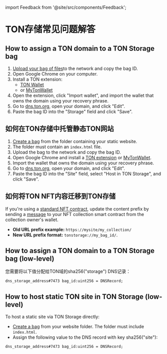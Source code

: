 import Feedback from '@site/src/components/Feedback';

# TON存储常见问题解答

## How to assign a TON domain to a TON Storage bag

1. [Upload your bag of files](\(/v3/guidelines/web3/ton-storage/storage-daemon#creating-a-bag-of-files\))to the network and copy the bag ID.
2. Open Google Chrome on your computer.
3. Install a TON extension:
   - [TON Wallet](https://chrome.google.com/webstore/detail/ton-wallet/nphplpgoakhhjchkkhmiggakijnkhfnd)
   - or [MyTonWallet](https://chrome.google.com/webstore/detail/mytonwallet/fldfpgipfncgndfolcbkdeeknbbbnhcc)
4. Open the extension, click "Import wallet", and import the wallet that owns the domain using your recovery phrase.
5. Go to [dns.ton.org](https://dns.ton.org), open your domain, and click "Edit".
6. Paste the bag ID into the "Storage" field and click "Save".

## 如何在TON存储中托管静态TON网站

1. [Create a bag](/v3/guidelines/web3/ton-storage/storage-daemon#creating-a-bag-of-files) from the folder containing your static website.
2. The folder must contain an `index.html` file.
3. Upload the bag to the network and copy the bag ID.
4. Open Google Chrome and install a [TON extension](https://chrome.google.com/webstore/detail/ton-wallet/nphplpgoakhhjchkkhmiggakijnkhfnd) or [MyTonWallet](https://chrome.google.com/webstore/detail/mytonwallet/fldfpgipfncgndfolcbkdeeknbbbnhcc).
5. Import the wallet that owns the domain using your recovery phrase.
6. Go to [dns.ton.org](https://dns.ton.org), open your domain, and click "Edit".
7. Paste the bag ID into the "Site" field, select "Host in TON Storage", and click "Save".

## 如何将TON NFT内容迁移到TON存储

If you're using a [standard NFT contract](https://github.com/ton-blockchain/token-contract/blob/main/nft/nft-collection-editable.fc), update the content prefix by sending a [message](https://github.com/ton-blockchain/token-contract/blob/2d411595a4f25fba43997a2e140a203c140c728a/nft/nft-collection-editable.fc#L132) to your NFT collection smart contract from the collection owner's wallet.

- **Old URL prefix example:** `https://mysite/my_collection/`
- **New URL prefix format:** `tonstorage://my_bag_id/`.

## How to assign a TON domain to a TON Storage bag (low-level)

您需要将以下值分配给TON域的sha256("storage") DNS记录：

```
dns_storage_address#7473 bag_id:uint256 = DNSRecord;
```

## How to host static TON site in TON Storage (low-level)

To host a static site via TON Storage directly:

- [Create a bag](/v3/guidelines/web3/ton-storage/storage-daemon#creating-a-bag-of-files) from your website folder. The folder must include `index.html`.
- Assign the following value to the DNS record with key sha256("site"):

```
dns_storage_address#7473 bag_id:uint256 = DNSRecord;
```

<Feedback />

